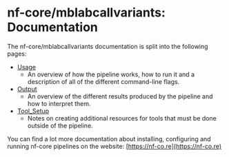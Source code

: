 # nf-core/mblabcallvariants: Documentation

The nf-core/mblabcallvariants documentation is split into the following pages:

- [Usage](usage.md)
  - An overview of how the pipeline works, how to run it and a description of all of the different command-line flags.
- [Output](output.md)
  - An overview of the different results produced by the pipeline and how to interpret them.
- [Tool_Setup](tools.md)
  - Notes on creating additional resources for tools that must be done outside of the pipeline.

You can find a lot more documentation about installing, configuring and running nf-core pipelines on the website: [https://nf-co.re](https://nf-co.re)
